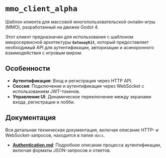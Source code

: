 # `mmo_client_alpha`

Шаблон клиента для массовой многопользовательской онлайн-игры (MMO), разработанный на движке Godot 4.

Этот клиент предназначен для использования с шаблоном микросервисной архитектуры **`GatewayKit`**, который предоставляет необходимый API для аутентификации, авторизации и асинхронного взаимодействия с игровым миром.

## Особенности

* **Аутентификация**: Вход и регистрация через HTTP API.
* **Сессия**: Подключение и аутентификация через WebSocket с использованием JWT-токенов.
* **Управление UI**: Динамическое переключение между экранами входа, регистрации и лобби.

## Документация

Вся детальная техническая документация, включая описание HTTP- и WebSocket-запросов, находится в папке `docs`.

* **[Authentication.md](./docs/Authentication.md)**: Подробное описание процесса аутентификации, включая форматы JSON-запросов и ответов.
